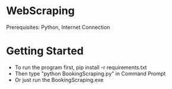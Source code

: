 # WebScraping
Prerequisites: Python, Internet Connection

# Getting Started
- To run the program first, pip install -r requirements.txt
- Then type "python BookingScraping.py" in Command Prompt
- Or just run the BookingScraping.exe

